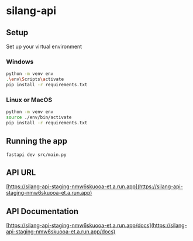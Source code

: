 # silang-api

## Setup
Set up your virtual environment
### Windows
```bash
python -m venv env
.\env\Scripts\activate
pip install -r requirements.txt
```
### Linux or MacOS
```bash
python -m venv env
source ./env/bin/activate
pip install -r requirements.txt
```

## Running the app
`fastapi dev src/main.py`

## API URL
[https://silang-api-staging-nmw6skuooa-et.a.run.app](https://silang-api-staging-nmw6skuooa-et.a.run.app)

## API Documentation
[https://silang-api-staging-nmw6skuooa-et.a.run.app/docs](https://silang-api-staging-nmw6skuooa-et.a.run.app/docs)


